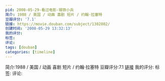 ```yaml
---
pid: 2008-05-29-看过电影-锡铁小兵
简介: 1988 / 美国 / 动画 喜剧 短片 / 约翰·拉塞特
豆瓣评分: '7.1'
链接: https://movie.douban.com/subject/1302802/
创建时间: '2008-05-29 13:32:13'
我的评分:
标签:
评论:
tags: [douban]
categories: [timeline]
---
```

简介:1988 / 美国 / 动画 喜剧 短片 / 约翰·拉塞特
豆瓣评分:7.1
[链接](https://movie.douban.com/subject/1302802/)
我的评分:
标签:
评论:
